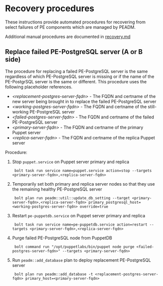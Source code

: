 # Recovery procedures

These instructions provide automated procedures for recovering from select failures of PE components which are managed by PEADM.

Additional manual procedures are documented in [recovery.md](recovery.md)

## Replace failed PE-PostgreSQL server (A or B side)

The procedure for replacing a failed PE-PostgreSQL server is the same regardless of which PE-PostgreSQL server is missing or if the name of the PE-PostgrSQL server is the same or different. This procedure uses the following placeholder references.

* _\<replacement-postgres-server-fqdn\>_ - The FQDN and certname of the new server being brought in to replace the failed PE-PostgreSQL server
* _\<working-postgres-server-fqdn\>_ - The FQDN and certname of the still-working PE-PostgreSQL server
* _\<failed-postgres-server-fqdn\>_ - The FQDN and certname of the failed PE-PostgreSQL server
* _\<primary-server-fqdn\>_ - The FQDN and certname of the primary Puppet server
* _\<replica-server-fqdn\>_ - The FQDN and certname of the replica Puppet server

Procedure:

1. Stop `puppet.service` on Puppet server primary and replica

        bolt task run service name=puppet.service action=stop --targets <primary-server-fqdn>,<replica-server-fqdn>

2. Temporarily set both primary and replica server nodes so that they use the remaining healthy PE-PostgreSQL server

        bolt plan run peadm::util::update_db_setting --target <primary-server-fqdn>,<replica-server-fqdn> primary_postgresql_host=<working-postgres-server-fqdn> override=true

3. Restart `pe-puppetdb.service` on Puppet server primary and replica

        bolt task run service name=pe-puppetdb.service action=restart --targets <primary-server-fqdn>,<replica-server-fqdn>

4. Purge failed PE-PostgreSQL node from PuppetDB

        bolt command run "/opt/puppetlabs/bin/puppet node purge <failed-postgres-server-fqdn>" --targets <primary-server-fqdn>

5. Run `peadm::add_database` plan to deploy replacement PE-PostgreSQL server

        bolt plan run peadm::add_database -t <replacement-postgres-server-fqdn> primary_host=<primary-server-fqdn>